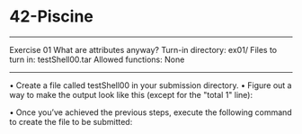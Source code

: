 # 42-Piscine
**************************************************************************************
Exercise 01
What are attributes anyway?
Turn-in directory: ex01/
Files to turn in: testShell00.tar
Allowed functions: None
**************************************************************************************
• Create a file called testShell00 in your submission directory.
• Figure out a way to make the output look like this (except for the "total 1" line):

• Once you’ve achieved the previous steps, execute the following command to create
the file to be submitted: